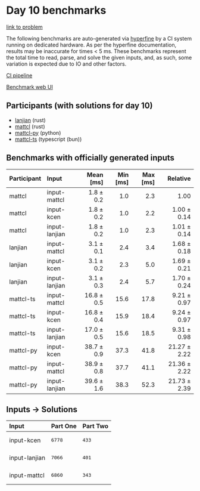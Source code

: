 # Day 10 benchmarks

[link to problem](https://adventofcode.com/2023/day/10)

The following benchmarks are auto-generated via
[hyperfine](https://github.com/sharkdp/hyperfine) by a CI system running on
dedicated hardware. As per the hyperfine documentation, results may be
inaccurate for times < 5 ms. These benchmarks represent the total time to read,
parse, and solve the given inputs, and, as such, some variation is expected due
to IO and other factors.

[CI pipeline](http://ci.papercode.net:8080/teams/main/pipelines/aoc2023)

[Benchmark web UI](https://aoc.ancalagon.black)


## Participants (with solutions for day 10)

- [lanjian](https://github.com/lanjian/aoc-2023) (rust)
- [mattcl](https://github.com/mattcl/aoc2023) (rust)
- [mattcl-py](https://github.com/mattcl/aoc2023-py) (python)
- [mattcl-ts](https://github.com/mattcl/aoc2023-js) (typescript (bun))


## Benchmarks with officially generated inputs

| Participant | Input | Mean [ms] | Min [ms] | Max [ms] | Relative |
|:---|:---|---:|---:|---:|---:|
| mattcl | input-mattcl | 1.8 ± 0.2 | 1.0 | 2.3 | 1.00 |
| mattcl | input-kcen | 1.8 ± 0.2 | 1.0 | 2.2 | 1.00 ± 0.14 |
| mattcl | input-lanjian | 1.8 ± 0.2 | 1.0 | 2.3 | 1.01 ± 0.14 |
| lanjian | input-mattcl | 3.1 ± 0.1 | 2.4 | 3.4 | 1.68 ± 0.18 |
| lanjian | input-kcen | 3.1 ± 0.2 | 2.3 | 5.0 | 1.69 ± 0.21 |
| lanjian | input-lanjian | 3.1 ± 0.3 | 2.4 | 5.7 | 1.70 ± 0.24 |
| mattcl-ts | input-mattcl | 16.8 ± 0.5 | 15.6 | 17.8 | 9.21 ± 0.97 |
| mattcl-ts | input-kcen | 16.8 ± 0.4 | 15.9 | 18.4 | 9.24 ± 0.97 |
| mattcl-ts | input-lanjian | 17.0 ± 0.5 | 15.6 | 18.5 | 9.31 ± 0.98 |
| mattcl-py | input-kcen | 38.7 ± 0.9 | 37.3 | 41.8 | 21.27 ± 2.22 |
| mattcl-py | input-mattcl | 38.9 ± 0.8 | 37.7 | 41.1 | 21.36 ± 2.22 |
| mattcl-py | input-lanjian | 39.6 ± 1.6 | 38.3 | 52.3 | 21.73 ± 2.39 |


## Inputs -> Solutions

| Input | Part One | Part Two |
|:---|:---|:---|
|input-kcen|<pre>6778</pre>|<pre>433</pre>|
|input-lanjian|<pre>7066</pre>|<pre>401</pre>|
|input-mattcl|<pre>6860</pre>|<pre>343</pre>|